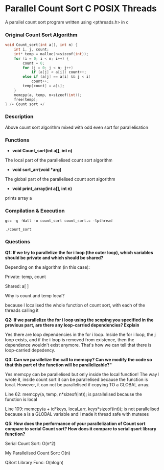 # Parallel Count Sort C POSIX Threads
A parallel count sort program written using <pthreads.h> in c

### Original Count Sort Algorithm
```c
void Count_sort(int a[], int n) { 
    int i, j, count;
    int* temp = malloc(n∗sizeof(int));
    for (i = 0; i < n; i++) { 
        count = 0; 
        for (j = 0; j < n; j++) 
            if (a[j] < a[i]) count++; 
        else if (a[j] == a[i] && j < i)
            count++;
        temp[count] = a[i]; 
    } 
    memcpy(a, temp, n∗sizeof(int)); 
    free(temp); 
} /∗ Count sort ∗/ 
```

### Description

Above count sort algorithm mixed with odd even sort for parallelisation

### Functions
- **void Count_sort(int a[], int n)**

The local part of the parallelised count sort algorithm

- **void sort_arr(void \*arg)**

The global part of the parallelised count sort algorithm

- **void print_array(int a[], int n)**

prints array a

### Compilation & Execution

`
gcc -g -Wall -o count_sort count_sort.c -lpthread
`

`
./count_sort
`

### Questions
**Q1: If we try to parallelize the for i loop (the outer loop), which variables should be private and which should be shared?**

Depending on the algorithm (in this case):

Private: temp, count

Shared: a\[ \]

Why is count and temp local? 

because I localised the whole function of count sort, with each of the threads calling it

**Q2: If we parallelize the for i loop using the scoping you specified in the previous part, are there any loop-carried dependencies? Explain**

Yes there are loop dependencies in the for i loop. Inside the for i loop, the j loop exists, and if the i loop is removed from existence, then the dependence wouldn't exist anymore. That's how we can tell that there is loop-carried depedency.

**Q3: Can we parallelize the call to memcpy? Can we modify the code so that this part of the function will be parallelizable?"**

Yes memcpy can be parallelised but only inside the local function! The way I wrote it, inside count sort it can be parallelised because the function is local. However, it can not be parallelised if copying TO a GLOBAL array.

Line 62: memcpy(a, temp, n\*sizeof(int)); is parallelised because the function is local

Line 109: memcpy(a + id\*keys, local_arr, keys\*sizeof(int)); is not parallelised because a is a GLOBAL variable and I made it thread safe with mutexes

**Q5: How does the performance of your parallelization of Count sort compare to serial Count sort? How does it compare to serial qsort library function?**

Serial Count Sort: O(n^2)

My Parallelised Count Sort: O(n)

QSort Library Func: O(nlogn)
